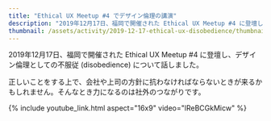 ```yaml
---
title: "Ethical UX Meetup #4 でデザイン倫理の講演"
description: "2019年12月17日、福岡で開催された Ethical UX Meetup #4 に登壇し、デザイン倫理としての不服従について話しました。"
thumbnail: /assets/activity/2019-12-17-ethical-ux-disobedience/thumbnail.png
---
```


2019年12月17日、福岡で開催された Ethical UX Meetup #4 に登壇し、デザイン倫理としての不服従 (disobedience) について話しました。

正しいことをする上で、会社や上司の方針に抗わなければならないときが来るかもしれません。そんなとき力になるのは社外のつながりです。

{% include youtube_link.html aspect="16x9" video="lReBCGkMicw" %}
